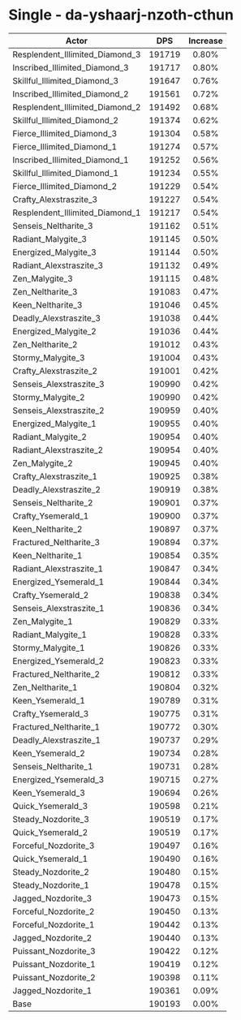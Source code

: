 # Single - da-yshaarj-nzoth-cthun
| Actor | DPS | Increase |
|---|:---:|:---:|
|Resplendent_Illimited_Diamond_3|191719|0.80%|
|Inscribed_Illimited_Diamond_3|191717|0.80%|
|Skillful_Illimited_Diamond_3|191647|0.76%|
|Inscribed_Illimited_Diamond_2|191561|0.72%|
|Resplendent_Illimited_Diamond_2|191492|0.68%|
|Skillful_Illimited_Diamond_2|191374|0.62%|
|Fierce_Illimited_Diamond_3|191304|0.58%|
|Fierce_Illimited_Diamond_1|191274|0.57%|
|Inscribed_Illimited_Diamond_1|191252|0.56%|
|Skillful_Illimited_Diamond_1|191234|0.55%|
|Fierce_Illimited_Diamond_2|191229|0.54%|
|Crafty_Alexstraszite_3|191227|0.54%|
|Resplendent_Illimited_Diamond_1|191217|0.54%|
|Senseis_Neltharite_3|191162|0.51%|
|Radiant_Malygite_3|191145|0.50%|
|Energized_Malygite_3|191144|0.50%|
|Radiant_Alexstraszite_3|191132|0.49%|
|Zen_Malygite_3|191115|0.48%|
|Zen_Neltharite_3|191083|0.47%|
|Keen_Neltharite_3|191046|0.45%|
|Deadly_Alexstraszite_3|191038|0.44%|
|Energized_Malygite_2|191036|0.44%|
|Zen_Neltharite_2|191012|0.43%|
|Stormy_Malygite_3|191004|0.43%|
|Crafty_Alexstraszite_2|191001|0.42%|
|Senseis_Alexstraszite_3|190990|0.42%|
|Stormy_Malygite_2|190990|0.42%|
|Senseis_Alexstraszite_2|190959|0.40%|
|Energized_Malygite_1|190955|0.40%|
|Radiant_Malygite_2|190954|0.40%|
|Radiant_Alexstraszite_2|190954|0.40%|
|Zen_Malygite_2|190945|0.40%|
|Crafty_Alexstraszite_1|190925|0.38%|
|Deadly_Alexstraszite_2|190919|0.38%|
|Senseis_Neltharite_2|190901|0.37%|
|Crafty_Ysemerald_1|190900|0.37%|
|Keen_Neltharite_2|190897|0.37%|
|Fractured_Neltharite_3|190894|0.37%|
|Keen_Neltharite_1|190854|0.35%|
|Radiant_Alexstraszite_1|190847|0.34%|
|Energized_Ysemerald_1|190844|0.34%|
|Crafty_Ysemerald_2|190838|0.34%|
|Senseis_Alexstraszite_1|190836|0.34%|
|Zen_Malygite_1|190829|0.33%|
|Radiant_Malygite_1|190828|0.33%|
|Stormy_Malygite_1|190826|0.33%|
|Energized_Ysemerald_2|190823|0.33%|
|Fractured_Neltharite_2|190812|0.33%|
|Zen_Neltharite_1|190804|0.32%|
|Keen_Ysemerald_1|190789|0.31%|
|Crafty_Ysemerald_3|190775|0.31%|
|Fractured_Neltharite_1|190772|0.30%|
|Deadly_Alexstraszite_1|190737|0.29%|
|Keen_Ysemerald_2|190734|0.28%|
|Senseis_Neltharite_1|190731|0.28%|
|Energized_Ysemerald_3|190715|0.27%|
|Keen_Ysemerald_3|190694|0.26%|
|Quick_Ysemerald_3|190598|0.21%|
|Steady_Nozdorite_3|190519|0.17%|
|Quick_Ysemerald_2|190519|0.17%|
|Forceful_Nozdorite_3|190497|0.16%|
|Quick_Ysemerald_1|190490|0.16%|
|Steady_Nozdorite_2|190480|0.15%|
|Steady_Nozdorite_1|190478|0.15%|
|Jagged_Nozdorite_3|190473|0.15%|
|Forceful_Nozdorite_2|190450|0.13%|
|Forceful_Nozdorite_1|190442|0.13%|
|Jagged_Nozdorite_2|190440|0.13%|
|Puissant_Nozdorite_3|190422|0.12%|
|Puissant_Nozdorite_1|190419|0.12%|
|Puissant_Nozdorite_2|190398|0.11%|
|Jagged_Nozdorite_1|190361|0.09%|
|Base|190193|0.00%|
